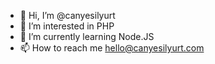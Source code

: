 - 👋 Hi, I’m @canyesilyurt
- 👀 I’m interested in PHP
- 🌱 I’m currently learning Node.JS
- 📫 How to reach me hello@canyesilyurt.com

